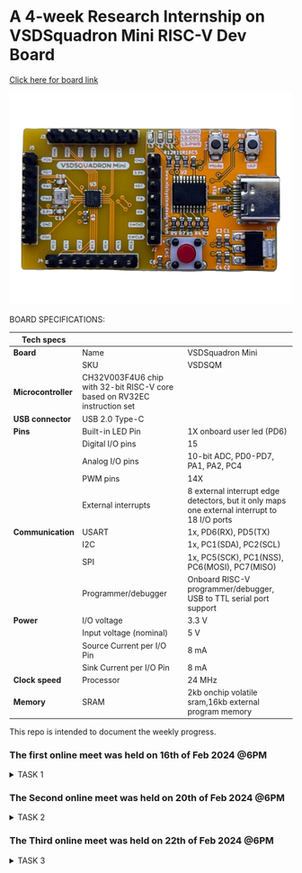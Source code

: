 # A 4-week Research Internship on VSDSquadron Mini RISC-V Dev Board

[Click here for board link](https://www.vlsisystemdesign.com/vsdsquadronmini/)




![VSd_Board](image1.png)

BOARD SPECIFICATIONS:

| Tech specs   |   |    |
|------------|------------|------------|
| **Board** | Name     | VSDSquadron Mini    |
|      | SKU    | VSDSQM    |
| **Microcontroller**    | CH32V003F4U6 chip with 32-bit RISC-V core based on RV32EC instruction set    |     |
| **USB connector** | USB 2.0 Type-C    |     |
| **Pins**     | Built-in LED Pin     | 1X onboard user led (PD6)     |
|      | Digital I/O pins     | 15     |
|      | Analog I/O pins     | 10-bit ADC, PD0-PD7, PA1, PA2, PC4     |
|      | PWM pins     | 14X     |
|      | External interrupts     | 	8 external interrupt edge detectors, but it only maps one external interrupt to 18 I/O ports     |
| **Communication**     | USART     | 	1x, PD6(RX), PD5(TX)     |
|      | I2C     | 1x, PC1(SDA), PC2(SCL)    |
|      | SPI     | 1x, PC5(SCK), PC1(NSS), PC6(MOSI), PC7(MISO)     |
|      | Programmer/debugger     | Onboard RISC-V programmer/debugger, USB to TTL serial port support     |
| **Power**     | I/O voltage     | 3.3 V    |
|      | Input voltage (nominal)     | 5 V    |
|      | Source Current per I/O Pin    | 8 mA     |
|      | Sink Current per I/O Pin     | 8 mA     |
| **Clock speed**     | Processor    | 24 MHz     |
| **Memory**     | SRAM     | 2kb onchip volatile sram,16kb external program memory     |
   

This repo is intended to document the weekly progress.

### The first online meet was held on 16th of Feb 2024 @6PM

<details>
    <summary> TASK 1 </summary>
 
1) install Yosys 

2) install iverilog 

3) install gtkwave

### CLONING RISC-V GNU TOOLCHAIN

## To install git 
```sudo apt install git-all```   

 *make sure to install the dependencies*
![git_all](i1-1.jpg)



### INSTALLING YOSYS, IVERILOG & GTKWAVE.

### 1.YOSYS


```git clone https://github.com/YosysHQ/yosys.git```
![git_clone](a1.jpg)
```cd yosys``` 

```sudo apt install make```
![sudo_apt](a2.jpg)
```sudo apt-get install build-essential clang bison flex \libreadline-dev gawk tcl-dev libffi-dev git \ graphviz xdot pkg-config python3 libboost-system-dev\libboost-python-dev libboost-filesystem-dev zlib1g-dev```

```make config-gcc```

```make``` 

```sudo make install```
![make_install](a3.jpg)


### 2.iVerilog
*installing iVerilog*

```sudo apt update```

```sudo apt-get install iverilog```
![iVerilog](a4.jpg)

### 3.GTkWave
*installing GTkWave*

``` sudo apt-get install gtkwave ```

![gtkwave](a5.jpg)
</details>

### The Second online meet was held on 20th of Feb 2024 @6PM

<details>
    <summary> TASK 2 </summary>

### To identify Input ports, input waveforms, output ports and output waveforms of the design.

### Objective:
*The objective here is to design Vending Machine Controller which accepts money inputs(i and j) in any sequence and delivers the products when the required amount has been deposited and gives back the change. Here an additional facility is provided to the user. It is possible to withdraw the deposited money in between if the customer wishes so by pressing a push button(pu).*

### *Column of I/O Elements:*

| Sl.No   | Name of the Pin  | Direction  | Width | Description |
|------------|------------|------------|--------|-----|
| 1. | Product_Out     | Output     |1|Product|
| 2.     | Coin_In    | Input     | 2 |  Only two Coins |
|      |     |      |  | Rs.1 and Rs.2|
| 3.     | Clk     | Input     | 1 | Clock Signal|
| 4.     | Coin_Out   | Output     | 2 |  Only two Coins |
|      |     |      |  | Rs.1 and Rs.2|
| 5.     | Rst    | Input     | 1 | Reset Signal|
| 6.     | En    | Input     | 1 | Enable Signal|



###  *Block Diagram of Vending Machine:*

![vending machine block diagram](<vending machine block diagram.jpg>)

### *Specifications:*

1. Price of the product =Rs.3
2. Possible money inputs =Rs.2 & Rs.1
3. Product to be delivered when Rs.3 or Rs.4 is reached.
4. A push button is there (pu) which indicates the cancellation of transaction and the return of the amount deposited.



</details>    

### The Third online meet was held on 22th of Feb 2024 @6PM

<details>
    <summary> TASK 3 </summary>

*Cloning my github repositories:*    
```git clone https://github.com/sujankumarsj/VSD.git```

![git_clone](<git clone sujan.jpg>)

*Simulating iverilog by taking files from the folder verilog_code* 
```cd VSD```

```cd verilog_code```

```iverilog vend.v tb_vend.v```


*Generating dump_file*

```./a.out```

![dumpfile](dumpfile.jpg)

*To get I/O waveform*

```gtkwave dumpfile.vcd```

![gtkwave](gtkwave.jpg)

### Wave Forms:
###  *Input Waveform:*

![input waveform1](<in wave.jpg>)

###  *Output Waveform:*

![output waveform](<op wave.jpg>)

</details> 